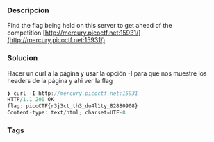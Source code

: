 ### Descripcion
Find the flag being held on this server to get ahead of the competition [http://mercury.picoctf.net:15931/](http://mercury.picoctf.net:15931/)
### Solucion
Hacer un curl a la página y usar la opción -I para que nos muestre los headers de la página y ahi ver la flag
```js
❯ curl -I http://mercury.picoctf.net:15931
HTTP/1.1 200 OK
flag: picoCTF{r3j3ct_th3_du4l1ty_82880908}
Content-type: text/html; charset=UTF-8
```
### Tags
